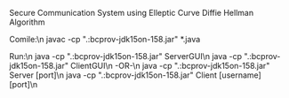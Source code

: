 Secure Communication System using Elleptic Curve Diffie Hellman Algorithm

Comile:\n
javac -cp ".:bcprov-jdk15on-158.jar" *.java

Run:\n
java -cp ".:bcprov-jdk15on-158.jar" ServerGUI\n
java -cp ".:bcprov-jdk15on-158.jar" ClientGUI\n
-OR-\n
java -cp ".:bcprov-jdk15on-158.jar" Server [port]\n
java -cp ".:bcprov-jdk15on-158.jar" Client [username] [port]\n
